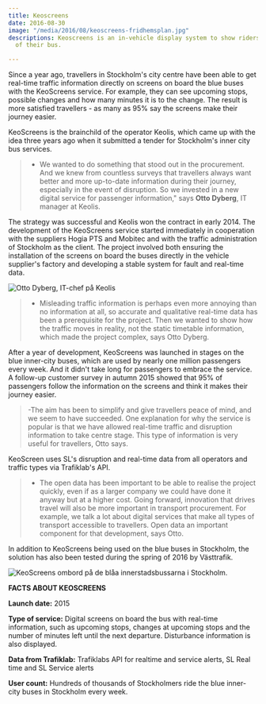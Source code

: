 ```yaml
---
title: Keoscreens
date: 2016-08-30
image: "/media/2016/08/keoscreens-fridhemsplan.jpg"
descriptions: Keoscreens is an in-vehicle display system to show riders the next stops
  of their bus.

---
```

Since a year ago, travellers in Stockholm's city centre have been able to get real-time traffic information directly on screens on board the blue buses with the KeoScreens service. For example, they can see upcoming stops, possible changes and how many minutes it is to the change. The result is more satisfied travellers - as many as 95% say the screens make their journey easier.

KeoScreens is the brainchild of the operator Keolis, which came up with the idea three years ago when it submitted a tender for Stockholm's inner city bus services.

> - We wanted to do something that stood out in the procurement. And we knew from countless surveys that travellers always want better and more up-to-date information during their journey, especially in the event of disruption. So we invested in a new digital service for passenger information," says **Otto Dyberg**, IT manager at Keolis.

The strategy was successful and Keolis won the contract in early 2014. The development of the KeoScreens service started immediately in cooperation with the suppliers Hogia PTS and Mobitec and with the traffic administration of Stockholm as the client. The project involved both ensuring the installation of the screens on board the buses directly in the vehicle supplier's factory and developing a stable system for fault and real-time data.

![Otto Dyberg, IT-chef på Keolis](/media/2016/08/keoscreens-otto-dyberg.jpg "Otto Dyberg, IT-chef på Keolis")

> - Misleading traffic information is perhaps even more annoying than no information at all, so accurate and qualitative real-time data has been a prerequisite for the project. Then we wanted to show how the traffic moves in reality, not the static timetable information, which made the project complex, says Otto Dyberg.

After a year of development, KeoScreens was launched in stages on the blue inner-city buses, which are used by nearly one million passengers every week. And it didn't take long for passengers to embrace the service. A follow-up customer survey in autumn 2015 showed that 95% of passengers follow the information on the screens and think it makes their journey easier.

> -The aim has been to simplify and give travellers peace of mind, and we seem to have succeeded. One explanation for why the service is popular is that we have allowed real-time traffic and disruption information to take centre stage. This type of information is very useful for travellers, Otto says.

KeoScreen uses SL's disruption and real-time data from all operators and traffic types via Trafiklab's API.

> - The open data has been important to be able to realise the project quickly, even if as a larger company we could have done it anyway but at a higher cost. Going forward, innovation that drives travel will also be more important in transport procurement. For example, we talk a lot about digital services that make all types of transport accessible to travellers. Open data an important component for that development, says Otto.

In addition to KeoScreens being used on the blue buses in Stockholm, the solution has also been tested during the spring of 2016 by Västtrafik.

![KeoScreens ombord på de blåa innerstadsbussarna i Stockholm.](/media/2016/08/keoscreens-fridhemsplan.jpg "KeoScreens ombord på de blåa innerstadsbussarna i Stockholm.")

**FACTS ABOUT KEOSCREENS**

**Launch date:** 2015

**Type of service:** Digital screens on board the bus with real-time information, such as upcoming stops, changes at upcoming stops and the number of minutes left until the next departure. Disturbance information is also displayed.

**Data from Trafiklab:** Trafiklabs API for realtime and service alerts, SL Real time and SL Service alerts

**User count:** Hundreds of thousands of Stockholmers ride the blue inner-city buses in Stockholm every week.